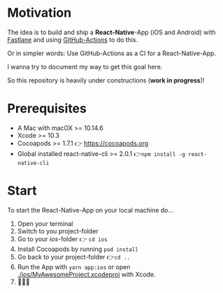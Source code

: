 # Motivation

The idea is to build and ship a **React-Native**-App (iOS and Android) with [Fastlane](https://fastlane.tools) and using [GitHub-Actions](https://help.github.com/en/articles/about-github-actions) to do this.

Or in simpler words: Use GitHub-Actions as a CI for a React-Native-App.

I wanna try to document my way to get this goal here.

So this repository is heavily under constructions (**work in progress**)!

# Prerequisites

- A Mac with macOX >= 10.14.6
- Xcode >= 10.3
- Cocoapods >= 1.7.1 👉 https://cocoapods.org
- Global installed react-native-cli >= 2.0.1 👉`npm install -g react-native-cli`

# Start

To start the React-Native-App on your local machine do…

1. Open your terminal
2. Switch to you project-folder
3. Go to your _ios_-folder 👉 `cd ios`
4. Install Cocoapods by running `pod install`
5. Go back to your project-folder 👉`cd ..`
6. Run the App with `yarn app:ios` or open [./ios/MyAwesomeProject.xcodeproj](ios/MyAwesomeProject.xcodeproj) with Xcode.
7. 🎉🎉🎉
